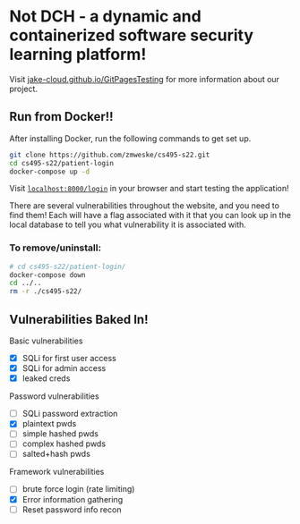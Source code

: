# Not DCH - a dynamic and containerized software security learning platform!

Visit [jake-cloud.github.io/GitPagesTesting](https://jake-cloud.github.io/GitPagesTesting/) for more information about our project. 

## Run from Docker!!

After installing Docker, run the following commands to get set up. 

```sh
git clone https://github.com/zmweske/cs495-s22.git
cd cs495-s22/patient-login
docker-compose up -d
```

Visit [`localhost:8000/login`](http://localhost:8000/login) in your browser and start testing the application!

There are several vulnerabilities throughout the website, and you need to find them! Each will have a flag associated with it that you can look up in the local database to tell you what vulnerability it is associated with. 

### To remove/uninstall:
```sh
# cd cs495-s22/patient-login/
docker-compose down
cd ../..
rm -r ./cs495-s22/
```

## Vulnerabilities Baked In!
Basic vulnerabilities
- [x] SQLi for first user access
- [x] SQLi for admin access
- [x] leaked creds

Password vulnerabilities
- [ ] SQLi password extraction
- [x] plaintext pwds
- [ ] simple hashed pwds
- [ ] complex hashed pwds
- [ ] salted+hash pwds

Framework vulnerabilities
- [ ] brute force login (rate limiting)
- [x] Error information gathering
- [ ] Reset password info recon
